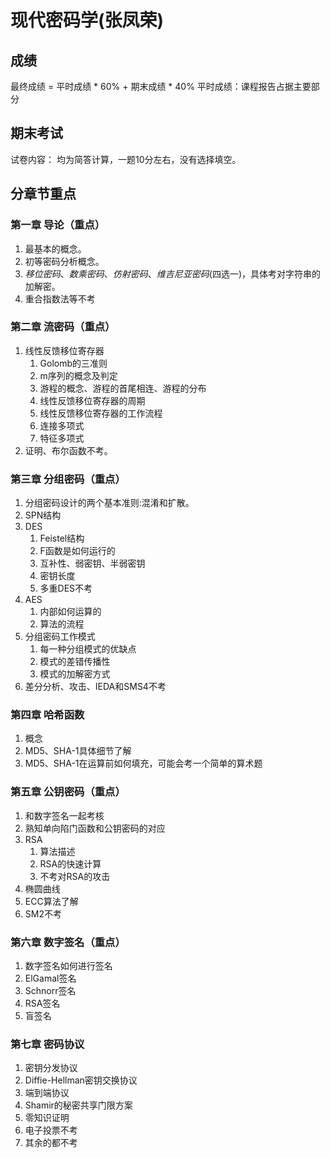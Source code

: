# 现代密码学(张凤荣)
## 成绩
最终成绩 = 平时成绩 * 60% + 期末成绩 * 40%
平时成绩：课程报告占据主要部分
## 期末考试
试卷内容： 均为简答计算，一题10分左右，没有选择填空。  

## 分章节重点
### 第一章 导论（重点）
1. 最基本的概念。
2. 初等密码分析概念。
3. *移位密码*、*数乘密码*、*仿射密码*、*维吉尼亚密码*(四选一)，具体考对字符串的加解密。
4. 重合指数法等不考
### 第二章 流密码（重点）
1. 线性反馈移位寄存器
   1. Golomb的三准则
   2. m序列的概念及判定
   3. 游程的概念、游程的首尾相连、游程的分布
   4. 线性反馈移位寄存器的周期
   5. 线性反馈移位寄存器的工作流程
   6. 连接多项式
   7. 特征多项式
2. 证明、布尔函数不考。
### 第三章 分组密码（重点）
1. 分组密码设计的两个基本准则:混淆和扩散。
2. SPN结构
3. DES
   1. Feistel结构
   2. F函数是如何运行的
   3. 互补性、弱密钥、半弱密钥
   4. 密钥长度
   5. 多重DES不考
4. AES
   1. 内部如何运算的
   2. 算法的流程
5. 分组密码工作模式
   1. 每一种分组模式的优缺点
   2. 模式的差错传播性
   3. 模式的加解密方式
6. 差分分析、攻击、IEDA和SMS4不考
   
### 第四章 哈希函数
1. 概念
2. MD5、SHA-1具体细节了解
3. MD5、SHA-1在运算前如何填充，可能会考一个简单的算术题

### 第五章 公钥密码（重点）
1. 和数字签名一起考核
2. 熟知单向陷门函数和公钥密码的对应
3. RSA 
   1. 算法描述
   2. RSA的快速计算
   3. 不考对RSA的攻击
4. 椭圆曲线
5. ECC算法了解
6. SM2不考

### 第六章 数字签名（重点）
1. 数字签名如何进行签名
2. ElGamal签名
3. Schnorr签名
4. RSA签名
5. 盲签名


### 第七章 密码协议
1. 密钥分发协议
1. Diffie-Hellman密钥交换协议
2. 端到端协议
3. Shamir的秘密共享门限方案
4. 零知识证明
5. 电子投票不考
6. 其余的都不考
